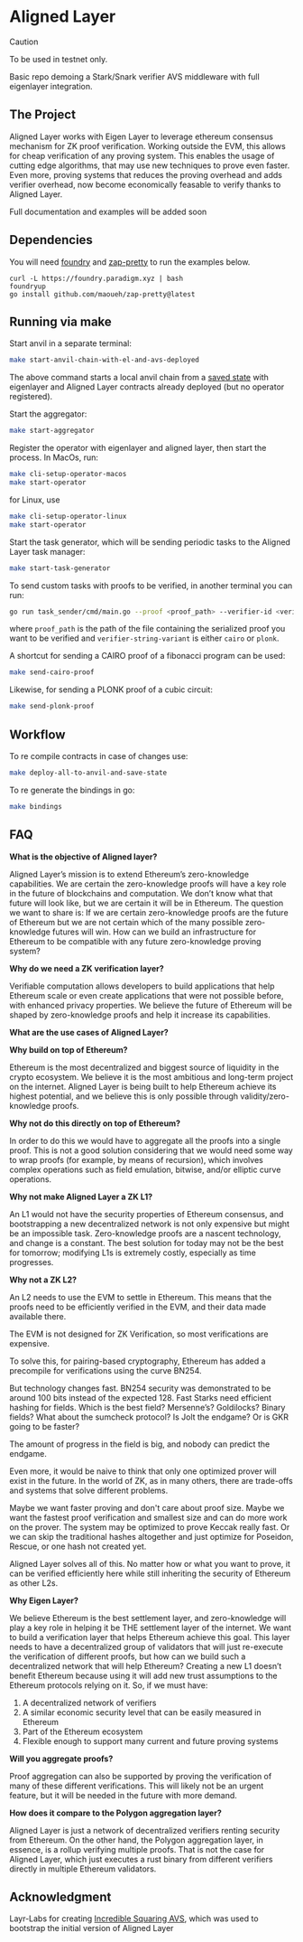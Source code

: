 # Aligned Layer

> [!CAUTION]
> To be used in testnet only.

Basic repo demoing a Stark/Snark verifier AVS middleware with full eigenlayer integration. 

## The Project 

Aligned Layer works with Eigen Layer to leverage ethereum consensus mechanism for ZK proof verification. Working outside the EVM, this allows for cheap verification of any proving system. This enables the usage of cutting edge algorithms, that may use new techniques to prove even faster. Even more, proving systems that reduces the proving overhead and adds verifier overhead, now become economically feasable to verify thanks to Aligned Layer. 

Full documentation and examples will be added soon

## Dependencies

You will need [foundry](https://book.getfoundry.sh/getting-started/installation) and [zap-pretty](https://github.com/maoueh/zap-pretty) to run the examples below.
```
curl -L https://foundry.paradigm.xyz | bash
foundryup
go install github.com/maoueh/zap-pretty@latest
```

## Running via make

Start anvil in a separate terminal:

```bash
make start-anvil-chain-with-el-and-avs-deployed
```

The above command starts a local anvil chain from a [saved state](./tests/integration/eigenlayer-and-shared-avs-contracts-deployed-anvil-state.json) with eigenlayer and Aligned Layer contracts already deployed (but no operator registered).

Start the aggregator:

```bash
make start-aggregator
```

Register the operator with eigenlayer and aligned layer, then start the process. In MacOs, run:

```bash
make cli-setup-operator-macos
make start-operator
```

for Linux, use 

```bash
make cli-setup-operator-linux
make start-operator
```


Start the task generator, which will be sending periodic tasks to the Aligned Layer task manager:

```bash
make start-task-generator
```

To send custom tasks with proofs to be verified, in another terminal you can run:
```bash
go run task_sender/cmd/main.go --proof <proof_path> --verifier-id <verifier-string-variant>
```

where `proof_path` is the path of the file containing the serialized proof you want to be verified and `verifier-string-variant` is either `cairo` or `plonk`.

A shortcut for sending a CAIRO proof of a fibonacci program can be used:

```bash
make send-cairo-proof
```

Likewise, for sending a PLONK proof of a cubic circuit:

```bash
make send-plonk-proof
```

## Workflow

To re compile contracts in case of changes use:

```bash
make deploy-all-to-anvil-and-save-state
```

To re generate the bindings in go:

```bash
make bindings
```

## FAQ

**What is the objective of Aligned layer?**

Aligned Layer’s mission is to extend Ethereum’s zero-knowledge capabilities. We are certain the zero-knowledge proofs will have a key role in the future of blockchains and computation. We don’t know what that future will look like, but we are certain it will be in Ethereum. The question we want to share is: If we are certain zero-knowledge proofs are the future of Ethereum but we are not certain which of the many possible zero-knowledge futures will win. How can we build an infrastructure for Ethereum to be compatible with any future zero-knowledge proving system?

**Why do we need a ZK verification layer?**

Verifiable computation allows developers to build applications that help Ethereum scale or even create applications that were not possible before, with enhanced privacy properties. We believe the future of Ethereum will be shaped by zero-knowledge proofs and help it increase its capabilities. 

**What are the use cases of Aligned Layer?**

**Why build on top of Ethereum?**

Ethereum is the most decentralized and biggest source of liquidity in the crypto ecosystem. We believe it is the most ambitious and long-term project on the internet. Aligned Layer is being built to help Ethereum achieve its highest potential, and we believe this is only possible through validity/zero-knowledge proofs.

**Why not do this directly on top of Ethereum?**

In order to do this we would have to aggregate all the proofs into a single proof. This is not a good solution considering that we would need some way to wrap proofs (for example, by means of recursion), which involves complex operations such as field emulation, bitwise, and/or elliptic curve operations. 

**Why not make Aligned Layer a ZK L1?**

An L1 would not have the security properties of Ethereum consensus, and bootstrapping a new decentralized network is not only expensive but might be an impossible task. Zero-knowledge proofs are a nascent technology, and change is a constant. The best solution for today may not be the best for tomorrow; modifying L1s is extremely costly, especially as time progresses. 

**Why not a ZK L2?**

An L2 needs to use the EVM to settle in Ethereum. This means that the proofs need to be efficiently verified in the EVM, and their data made available there.

The EVM is not designed for ZK Verification, so most verifications are expensive.

To solve this, for pairing-based cryptography, Ethereum has added a precompile for verifications using the curve BN254.

But technology changes fast. BN254 security was demonstrated to be around 100 bits instead of the expected 128. Fast Starks need efficient hashing for fields. Which is the best field? Mersenne’s? Goldilocks? Binary fields? What about the sumcheck protocol? Is Jolt the endgame? Or is GKR going to be faster?

The amount of progress in the field is big, and nobody can predict the endgame.

Even more, it would be naive to think that only one optimized prover will exist in the future. In the world of ZK, as in many others, there are trade-offs and systems that solve different problems.

Maybe we want faster proving and don't care about proof size. Maybe we want the fastest proof verification and smallest size and can do more work on the prover. The system may be optimized to prove Keccak really fast. Or we can skip the traditional hashes altogether and just optimize for Poseidon, Rescue, or one hash not created yet.

Aligned Layer solves all of this. No matter how or what you want to prove, it can be verified efficiently here while still inheriting the security of Ethereum as other L2s.

**Why Eigen Layer?**

We believe Ethereum is the best settlement layer, and zero-knowledge will play a key role in helping it be THE settlement layer of the internet. We want to build a verification layer that helps Ethereum achieve this goal. This layer needs to have a decentralized group of validators that will just re-execute the verification of different proofs, but how can we build such a decentralized network that will help Ethereum? Creating a new L1 doesn’t benefit Ethereum because using it will add new trust assumptions to the Ethereum protocols relying on it. So, if we must have:

1. A decentralized network of verifiers
2. A similar economic security level that can be easily measured in Ethereum
3. Part of the Ethereum ecosystem
4. Flexible enough to support many current and future proving systems

**Will you aggregate proofs?**

Proof aggregation can also be supported by proving the verification of many of these different verifications. This will likely not be an urgent feature, but it will be needed in the future with more demand.

**How does it compare to the Polygon aggregation layer?**

Aligned Layer is just a network of decentralized verifiers renting security from Ethereum. On the other hand, the Polygon aggregation layer, in essence, is a rollup verifying multiple proofs. That is not the case for Aligned Layer, which just executes a rust binary from different verifiers directly in multiple Ethereum validators.

## Acknowledgment

Layr-Labs for creating [Incredible Squaring AVS](https://github.com/Layr-Labs/incredible-squaring-avs), which was used to bootstrap the initial version of Aligned Layer
